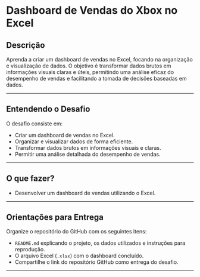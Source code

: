 # Dashboard de Vendas do Xbox no Excel

## Descrição

Aprenda a criar um dashboard de vendas no Excel, focando na organização e visualização de dados. O objetivo é transformar dados brutos em informações visuais claras e úteis, permitindo uma análise eficaz do desempenho de vendas e facilitando a tomada de decisões baseadas em dados.

---

## Entendendo o Desafio

O desafio consiste em:

- Criar um dashboard de vendas no Excel.
- Organizar e visualizar dados de forma eficiente.
- Transformar dados brutos em informações visuais e claras.
- Permitir uma análise detalhada do desempenho de vendas.

---

## O que fazer?

- Desenvolver um dashboard de vendas utilizando o Excel.

---

## Orientações para Entrega

Organize o repositório do GitHub com os seguintes itens:

- `README.md` explicando o projeto, os dados utilizados e instruções para reprodução.
- O arquivo Excel (`.xlsx`) com o dashboard concluído.
- Compartilhe o link do repositório GitHub como entrega do desafio.

---